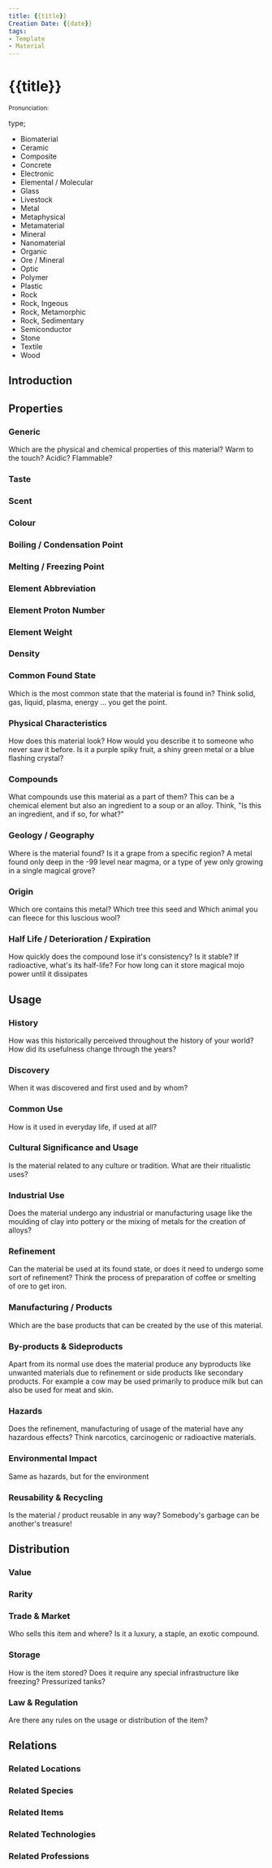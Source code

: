 ```yaml
---
title: {{title}}
Creation Date: {{date}}
tags:
- Template
- Material
---
```


# {{title}}
<small>Pronunciation:</small>

type;
- Biomaterial
- Ceramic
- Composite
- Concrete
- Electronic
- Elemental / Molecular
- Glass
- Livestock
- Metal
- Metaphysical
- Metamaterial
- Mineral
- Nanomaterial
- Organic
- Ore / Mineral
- Optic
- Polymer
- Plastic
- Rock
- Rock, Ingeous
- Rock, Metamorphic
- Rock, Sedimentary
- Semiconductor
- Stone
- Textile
- Wood
## Introduction
## Properties
### Generic
Which are the physical and chemical properties of this material? Warm to the touch? Acidic? Flammable?
### Taste
### Scent
### Colour
### Boiling / Condensation Point
### Melting / Freezing Point
### Element Abbreviation
### Element Proton Number
### Element Weight
### Density
### Common Found State
Which is the most common state that the material is found in? Think solid, gas, liquid, plasma, energy … you get the point.
### Physical Characteristics
How does this material look? How would you describe it to someone who never saw it before. Is it a purple spiky fruit, a shiny green metal or a blue flashing crystal?
### Compounds
What compounds use this material as a part of them? This can be a chemical element but also an ingredient to a soup or an alloy. Think, "Is this an ingredient, and if so, for what?"
### Geology / Geography
Where is the material found? Is it a grape from a specific region? A metal found only deep in the -99 level near magma, or a type of yew only growing in a single magical grove?
### Origin
Which ore contains this metal? Which tree this seed and Which animal you can fleece for this luscious wool?
### Half Life / Deterioration / Expiration
How quickly does the compound lose it's consistency? Is it stable? If radioactive, what's its half-life? For how long can it store magical mojo power until it dissipates
## Usage
### History
How was this historically perceived throughout the history of your world? How did its usefulness change through the years?
### Discovery
When it was discovered and first used and by whom?
### Common Use
How is it used in everyday life, if used at all?
### Cultural Significance and Usage
Is the material related to any culture or tradition. What are their ritualistic uses?
### Industrial Use
Does the material undergo any industrial or manufacturing usage like the moulding of clay into pottery or the mixing of metals for the creation of alloys?
### Refinement
Can the material be used at its found state, or does it need to undergo some sort of refinement? Think the process of preparation of coffee or smelting of ore to get iron.
### Manufacturing / Products
Which are the base products that can be created by the use of this material.
### By-products & Sideproducts
Apart from its normal use does the material produce any byproducts like unwanted materials due to refinement or side products like secondary products. For example a cow may be used primarily to produce milk but can also be used for meat and skin.
### Hazards
Does the refinement, manufacturing of usage of the material have any hazardous effects? Think narcotics, carcinogenic or radioactive materials.
### Environmental Impact
Same as hazards, but for the environment
### Reusability & Recycling
Is the material / product reusable in any way? Somebody's garbage can be another's treasure!
## Distribution
### Value
### Rarity
### Trade & Market
Who sells this item and where? Is it a luxury, a staple, an exotic compound.
### Storage
How is the item stored? Does it require any special infrastructure like freezing? Pressurized tanks?
### Law & Regulation
Are there any rules on the usage or distribution of the item?
## Relations
### Related Locations
### Related Species
### Related Items
### Related Technologies
### Related Professions